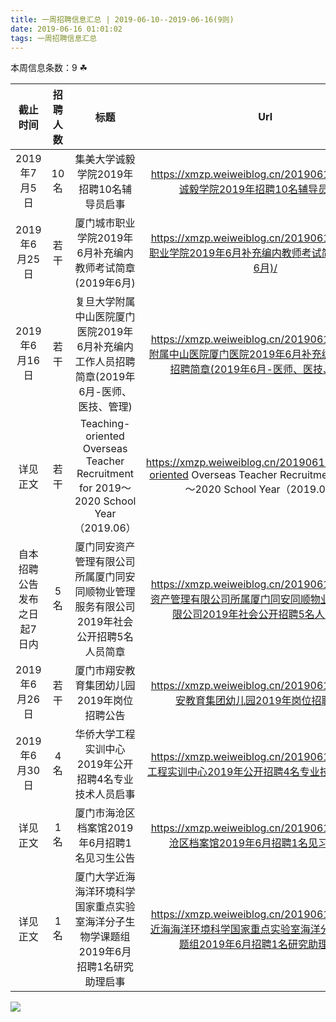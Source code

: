 ```yaml
---
title: 一周招聘信息汇总 | 2019-06-10--2019-06-16(9则)
date: 2019-06-16 01:01:02
tags: 一周招聘信息汇总
---
```

本周信息条数：9   ☘ 
<!-- more -->

| 截止时间 | 招聘人数 | 标题 | Url |
| :-: | :-: | :-: | :-: |
| 2019年7月5日 | 10名 | 集美大学诚毅学院2019年招聘10名辅导员启事|https://xmzp.weiweiblog.cn/20190611/集美大学诚毅学院2019年招聘10名辅导员启事/ |
| 2019年6月25日 | 若干 | 厦门城市职业学院2019年6月补充编内教师考试简章(2019年6月)|https://xmzp.weiweiblog.cn/20190611/厦门城市职业学院2019年6月补充编内教师考试简章(2019年6月)/ |
| 2019年6月16日 | 若干 | 复旦大学附属中山医院厦门医院2019年6月补充编内工作人员招聘简章(2019年6月-医师、医技、管理)|https://xmzp.weiweiblog.cn/20190611/复旦大学附属中山医院厦门医院2019年6月补充编内工作人员招聘简章(2019年6月-医师、医技、管理)/ |
| 详见正文 | 若干 | Teaching-oriented Overseas Teacher Recruitment for 2019～2020 School Year（2019.06）|https://xmzp.weiweiblog.cn/20190612/Teaching-oriented Overseas Teacher Recruitment for 2019～2020 School Year（2019.06）/ |
| 自本招聘公告发布之日起7日内 | 5名 | 厦门同安资产管理有限公司所属厦门同安同顺物业管理服务有限公司2019年社会公开招聘5名人员简章|https://xmzp.weiweiblog.cn/20190612/厦门同安资产管理有限公司所属厦门同安同顺物业管理服务有限公司2019年社会公开招聘5名人员简章/ |
| 2019年6月26日 | 若干 | 厦门市翔安教育集团幼儿园2019年岗位招聘公告|https://xmzp.weiweiblog.cn/20190612/厦门市翔安教育集团幼儿园2019年岗位招聘公告/ |
| 2019年6月30日 | 4名 | 华侨大学工程实训中心2019年公开招聘4名专业技术人员启事|https://xmzp.weiweiblog.cn/20190613/华侨大学工程实训中心2019年公开招聘4名专业技术人员启事/ |
| 详见正文 | 1名 | 厦门市海沧区档案馆2019年6月招聘1名见习生公告|https://xmzp.weiweiblog.cn/20190614/厦门市海沧区档案馆2019年6月招聘1名见习生公告/ |
| 详见正文 | 1名 | 厦门大学近海海洋环境科学国家重点实验室海洋分子生物学课题组2019年6月招聘1名研究助理启事|https://xmzp.weiweiblog.cn/20190615/厦门大学近海海洋环境科学国家重点实验室海洋分子生物学课题组2019年6月招聘1名研究助理启事/ |
![](https://cdn.weiweiblog.cn/20181015134814.png)